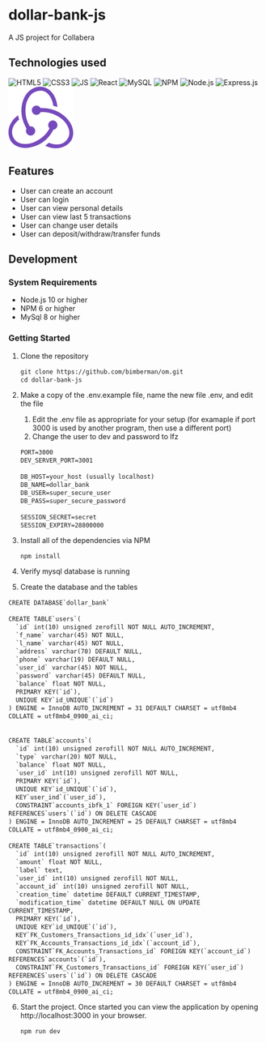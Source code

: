 # dollar-bank-js
A JS project for Collabera

## Technologies used

![HTML5](https://icongr.am/devicon/html5-original-wordmark.svg?size=128&color=currentColor)
![CSS3](https://icongr.am/devicon/css3-original-wordmark.svg?size=128&color=currentColor)
![JS](https://icongr.am/devicon/javascript-original.svg?size=128&color=currentColor)
![React](https://icongr.am/devicon/react-original-wordmark.svg?size=128&color=currentColor)
![MySQL](https://icongr.am/devicon/mysql-original-wordmark.svg?size=128&color=currentColor)
![NPM](https://icongr.am/devicon/npm-original-wordmark.svg?size=128&color=currentColor)
![Node.js](https://icongr.am/devicon/nodejs-original-wordmark.svg?size=128&color=currentColor)
![Express.js](https://icongr.am/devicon/express-original-wordmark.svg?size=128&color=currentColor)
![Redux](https://raw.githubusercontent.com/bimberman/dollar-bank-js/master/icons/redux.png)

## Features

* User can create an account
* User can login
* User can view personal details
* User can view last 5 transactions
* User can change user details
* User can deposit/withdraw/transfer funds

## Development

### System Requirements

- Node.js 10 or higher
- NPM 6 or higher
- MySql 8 or higher

### Getting Started

1. Clone the repository
    ```shell
    git clone https://github.com/bimberman/om.git
    cd dollar-bank-js
    ```
2. Make a copy of the .env.example file, name the new file .env, and edit the file
    1. Edit the .env file as appropriate for your setup (for examaple if port 3000 is used by another program, then use a different port)
    2. Change the user to dev and password to lfz
    ```
    PORT=3000
    DEV_SERVER_PORT=3001

    DB_HOST=your_host (usually localhost)
    DB_NAME=dollar_bank
    DB_USER=super_secure_user
    DB_PASS=super_secure_password

    SESSION_SECRET=secret
    SESSION_EXPIRY=28800000
    ```
3. Install all of the dependencies via NPM
    ```shell
    npm install
    ```
4. Verify mysql database is running

5. Create the database and the tables
  ```mysql
  CREATE DATABASE`dollar_bank`

  CREATE TABLE`users`(
    `id` int(10) unsigned zerofill NOT NULL AUTO_INCREMENT,
    `f_name` varchar(45) NOT NULL,
    `l_name` varchar(45) NOT NULL,
    `address` varchar(70) DEFAULT NULL,
    `phone` varchar(19) DEFAULT NULL,
    `user_id` varchar(45) NOT NULL,
    `password` varchar(45) DEFAULT NULL,
    `balance` float NOT NULL,
    PRIMARY KEY(`id`),
    UNIQUE KEY`id_UNIQUE`(`id`)
  ) ENGINE = InnoDB AUTO_INCREMENT = 31 DEFAULT CHARSET = utf8mb4 COLLATE = utf8mb4_0900_ai_ci;


  CREATE TABLE`accounts`(
    `id` int(10) unsigned zerofill NOT NULL AUTO_INCREMENT,
    `type` varchar(20) NOT NULL,
    `balance` float NOT NULL,
    `user_id` int(10) unsigned zerofill NOT NULL,
    PRIMARY KEY(`id`),
    UNIQUE KEY`id_UNIQUE`(`id`),
    KEY`user_ind`(`user_id`),
    CONSTRAINT`accounts_ibfk_1` FOREIGN KEY(`user_id`) REFERENCES`users`(`id`) ON DELETE CASCADE
  ) ENGINE = InnoDB AUTO_INCREMENT = 25 DEFAULT CHARSET = utf8mb4 COLLATE = utf8mb4_0900_ai_ci;

  CREATE TABLE`transactions`(
    `id` int(10) unsigned zerofill NOT NULL AUTO_INCREMENT,
    `amount` float NOT NULL,
    `label` text,
    `user_id` int(10) unsigned zerofill NOT NULL,
    `account_id` int(10) unsigned zerofill NOT NULL,
    `creation_time` datetime DEFAULT CURRENT_TIMESTAMP,
    `modification_time` datetime DEFAULT NULL ON UPDATE CURRENT_TIMESTAMP,
    PRIMARY KEY(`id`),
    UNIQUE KEY`id_UNIQUE`(`id`),
    KEY`FK_Customers_Transactions_id_idx`(`user_id`),
    KEY`FK_Accounts_Transactions_id_idx`(`account_id`),
    CONSTRAINT`FK_Accounts_Transactions_id` FOREIGN KEY(`account_id`) REFERENCES`accounts`(`id`),
    CONSTRAINT`FK_Customers_Transactions_id` FOREIGN KEY(`user_id`) REFERENCES`users`(`id`) ON DELETE CASCADE
  ) ENGINE = InnoDB AUTO_INCREMENT = 30 DEFAULT CHARSET = utf8mb4 COLLATE = utf8mb4_0900_ai_ci;
  ```

6. Start the project. Once started you can view the application by opening http://localhost:3000 in your browser.
    ```shell
    npm run dev
    ```
